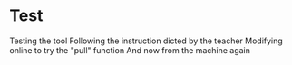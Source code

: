 # Test
Testing the tool
Following the instruction dicted by the teacher
Modifying online to try the "pull" function
And now from the machine again 
